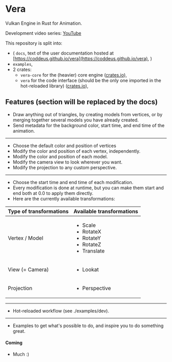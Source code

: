 # Vera
Vulkan Engine in Rust for Animation.

Development video series: [YouTube](https://www.youtube.com/playlist?list=PLFBSAg3dVe4z5HxaZmOH0gaojQH4tLEgF)

This repository is split into:
- ( `docs`, text of the user documentation hosted at [https://coddeus.github.io/vera](https://coddeus.github.io/vera), )
- `examples`,
- 2 crates:
    - `vera-core` for the (heavier) core engine ([crates.io](https://crates.io/crates/vera-core)),
    - `vera` for the code interface (should be the only one imported in the hot-reloaded library) ([crates.io](https://crates.io/crates/vera)),

## Features (section will be replaced by the docs)
- Draw anything out of triangles, by creating models from vertices, or by merging together several models you have already created.
- Send metadata for the background color, start time, and end time of the animation.
---
- Choose the default color and position of vertices
- Modify the color and position of each vertex, independently.
- Modify the color and position of each model.
- Modify the camera view to look wherever you want.
- Modify the projection to any custom perspective.
---
- Choose the start time and end time of each modification.
- Every modification is done at runtime, but you can make them start and end both at 0.0 to apply them directly.  
- Here are the currently available transformations:

| Type of transformations | Available transformations                                                                 |
|-------------------------|-------------------------------------------------------------------------------------------|
| Vertex / Model          | <ul><li>Scale</li><li>RotateX</li><li>RotateY</li><li>RotateZ</li><li>Translate</li></ul> |
| View (= Camera)         | <ul><li>Lookat</li></ul>                                                                  |
| Projection              | <ul><li>Perspective</ul>                                                                  |
---
- Hot-reloaded workflow (see ./examples/dev).
---
- Examples to get what's possible to do, and inspire you to do something great.

#### Coming
- Much :)